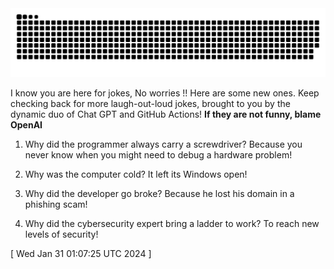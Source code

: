 <picture>
  <source media="(prefers-color-scheme: dark)" srcset="https://raw.githubusercontent.com/platane/platane/output/github-contribution-grid-snake-dark.svg">
  <source media="(prefers-color-scheme: light)" srcset="https://raw.githubusercontent.com/platane/platane/output/github-contribution-grid-snake.svg">
  <img alt="github contribution grid snake animation" src="https://raw.githubusercontent.com/platane/platane/output/github-contribution-grid-snake.svg">
</picture>


I know you are here for jokes, No worries !!
Here are some new ones. Keep checking back for more laugh-out-loud jokes, brought to you by the dynamic duo of Chat GPT and GitHub Actions! __If they are not funny, blame OpenAI__
 
1. Why did the programmer always carry a screwdriver? Because you never know when you might need to debug a hardware problem!

2. Why was the computer cold? It left its Windows open!

3. Why did the developer go broke? Because he lost his domain in a phishing scam!

4. Why did the cybersecurity expert bring a ladder to work? To reach new levels of security!
 
[ 
Wed Jan 31 01:07:25 UTC 2024
 ]
